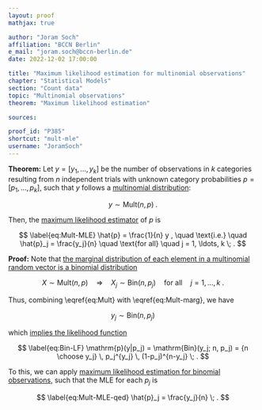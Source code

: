 ```yaml
---
layout: proof
mathjax: true

author: "Joram Soch"
affiliation: "BCCN Berlin"
e_mail: "joram.soch@bccn-berlin.de"
date: 2022-12-02 17:00:00

title: "Maximum likelihood estimation for multinomial observations"
chapter: "Statistical Models"
section: "Count data"
topic: "Multinomial observations"
theorem: "Maximum likelihood estimation"

sources:

proof_id: "P385"
shortcut: "mult-mle"
username: "JoramSoch"
---
```



**Theorem:** Let $y = [y_1, \ldots, y_k]$ be the number of observations in $k$ categories resulting from $n$ independent trials with unknown category probabilities $p = [p_1, \ldots, p_k]$, such that $y$ follows a [multinomial distribution](/D/mult):

$$ \label{eq:Mult}
y \sim \mathrm{Mult}(n,p) \; .
$$

Then, the [maximum likelihood estimator](/D/mle) of $p$ is

$$ \label{eq:Mult-MLE}
\hat{p} = \frac{1}{n} y , \quad \text{i.e.} \quad \hat{p}_j = \frac{y_j}{n} \quad \text{for all} \quad j = 1, \ldots, k \; .
$$


**Proof:** Note that [the marginal distribution of each element in a multinomial random vector is a binomial distribution](/P/mult-marg)

$$ \label{eq:Mult-marg}
X \sim \mathrm{Mult}(n,p) \quad \Rightarrow \quad X_j \sim \mathrm{Bin}(n, p_j) \quad \text{for all} \quad j = 1, \ldots, k \; .
$$

Thus, combining \eqref{eq:Mult} with \eqref{eq:Mult-marg}, we have

$$ \label{eq:Mult-Bin}
y_j \sim \mathrm{Bin}(n,p_j)
$$

which [implies the likelihood function](/P/bin-mle)

$$ \label{eq:Bin-LF}
\mathrm{p}(y|p_j) = \mathrm{Bin}(y_j; n, p_j) = {n \choose y_j} \, p_j^{y_j} \, (1-p_j)^{n-y_j} \; .
$$

To this, we can apply [maximum likelihood estimation for binomial observations](/P/bin-mle), such that the MLE for each $p_j$ is

$$ \label{eq:Mult-MLE-qed}
\hat{p}_j = \frac{y_j}{n} \; .
$$